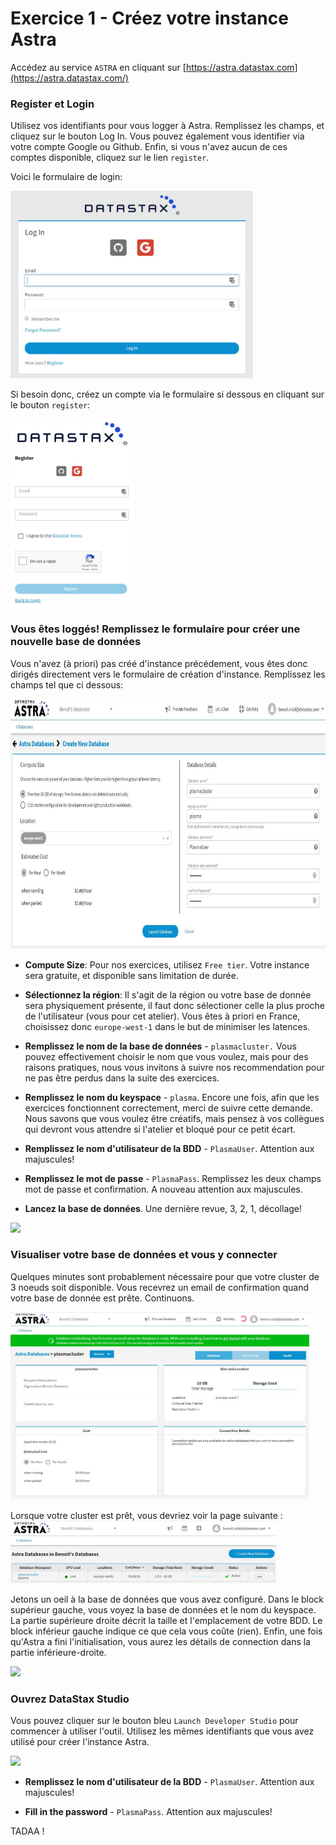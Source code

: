 # Exercice 1 - Créez votre instance Astra


Accédez au service `ASTRA` en cliquant sur [https://astra.datastax.com](https://astra.datastax.com/)

### Register et Login

Utilisez vos identifiants pour vous logger à Astra. Remplissez les champs, et cliquez sur le bouton Log In.
Vous pouvez également vous identifier via votre compte Google ou Github.
Enfin, si vous n'avez aucun de ces comptes disponible, cliquez sur le lien `register`.

Voici le formulaire de login:

<img src="https://github.com/Ben-dse/cassandra-workshop-online/blob/master/images/astra_login.JPG" height="300" />

Si besoin donc, créez un compte via le formulaire si dessous  en cliquant sur le bouton `register`:

<img src="https://github.com/Ben-dse/cassandra-workshop-online/blob/master/images/astra_register.JPG" height="300" />


### Vous êtes loggés! Remplissez le formulaire pour créer une nouvelle base de données

Vous n'avez (à priori) pas créé d'instance précédement, vous êtes donc dirigés directement vers le formulaire de création d'instance.
Remplissez les champs tel que ci dessous:

<img src="https://github.com/Ben-dse/cassandra-workshop-online/blob/master/images/astra_newdb.JPG" height="400" />


- **Compute Size**: Pour nos exercices, utilisez `Free tier`. Votre instance sera gratuite, et disponible sans limitation de durée.

- **Sélectionnez la région**: Il s'agit de la région ou votre base de donnée sera physiquement présente, il faut donc sélectioner celle la plus proche de l'utilisateur (vous pour cet atelier). Vous êtes à priori en France, choisissez donc `europe-west-1` dans le but de minimiser les latences.

- **Remplissez le nom de la base de données** - `plasmacluster.` Vous pouvez effectivement choisir le nom que vous voulez, mais pour des raisons pratiques, nous vous invitons à suivre nos recommendation pour ne pas être perdus dans la suite des exercices.

- **Remplissez le nom du keyspace** - `plasma`. Encore une fois, afin que les exercices fonctionnent correctement, merci de suivre cette demande. Nous savons que vous voulez être créatifs, mais pensez à vos collègues qui devront vous attendre si l'atelier et bloqué pour ce petit écart.

- **Remplissez le nom d'utilisateur de la BDD** - `PlasmaUser`. Attention aux majuscules!

- **Remplissez le mot de passe** - `PlasmaPass`. Remplissez les deux champs mot de passe et confirmation. A nouveau attention aux majuscules.

- **Lancez la base de données**. Une dernière revue, 3, 2, 1, décollage!


<img src="https://raw.githubusercontent.com/DataStax-Academy/cassandra-workshop-online/master/images/04.png" height="300" />


### Visualiser votre base de données et vous y connecter

Quelques minutes sont probablement nécessaire pour que votre cluster de 3 noeuds soit disponible. Vous recevrez un email de confirmation quand votre base de donnée est prête. Continuons.


<img src="https://github.com/Ben-dse/cassandra-workshop-online/blob/master/images/astra_init.png" height="300" />


Lorsque votre cluster est prêt, vous devriez voir la page suivante :
<img src="https://github.com/Ben-dse/cassandra-workshop-online/blob/master/images/astra_list.png" height="100" />


Jetons un oeil à la base de données que vous avez configuré. Dans le block supérieur gauche, vous voyez la base de données et le nom du keyspace. La partie supérieure droite décrit la taille et l'emplacement de votre BDD. Le block inférieur gauche indique ce que cela vous coûte (rien). Enfin, une fois qu'Astra a fini l'initialisation, vous aurez les détails de connection dans la partie inférieure-droite.

<img src="https://raw.githubusercontent.com/DataStax-Academy/cassandra-workshop-online/master/images/07.png" height="100" />


### Ouvrez DataStax Studio


Vous pouvez cliquer sur le bouton bleu `Launch Developer Studio` pour commencer à utiliser l'outil. Utilisez les mêmes identifiants que vous avez utilisé pour créer l'instance Astra.

<img src="https://raw.githubusercontent.com/DataStax-Academy/cassandra-workshop-online/master/images/08.png" height="300" />


- **Remplissez le nom d'utilisateur de la BDD** - `PlasmaUser`. Attention aux majuscules!

- **Fill in the password** - `PlasmaPass`. Attention aux majuscules!

TADAA !


